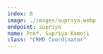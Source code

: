 ```yaml
---
index: 8
image: ./images/supriya.webp
endpoint: supriya
name: Prof. Supriya Kamoji
class: "CRMD Coordinator"
---
```

